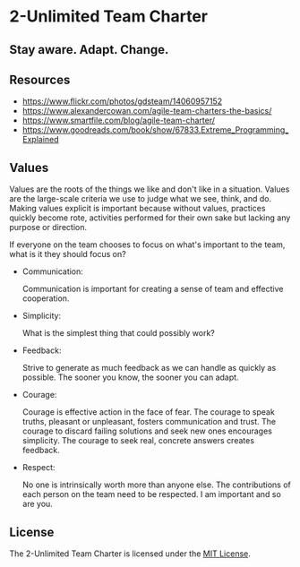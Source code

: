 # 2-Unlimited Team Charter

## Stay aware. Adapt. Change.

## Resources

- https://www.flickr.com/photos/gdsteam/14060957152
- https://www.alexandercowan.com/agile-team-charters-the-basics/
- https://www.smartfile.com/blog/agile-team-charter/
- https://www.goodreads.com/book/show/67833.Extreme_Programming_Explained

## Values

Values are the roots of the things we like and don't like in a situation. Values are the large-scale criteria we use to judge what we see, think, and do. Making values explicit is important because without values, practices quickly become rote, activities performed for their own sake but lacking any purpose or direction.

If everyone on the team chooses to focus on what's important to the team, what is it they should focus on?

- Communication: 

  Communication is important for creating a sense of team and effective cooperation.

- Simplicity: 
  
  What is the simplest thing that could possibly work?

- Feedback: 

  Strive to generate as much feedback as we can handle as quickly as possible. The sooner you know, the sooner you can adapt.

- Courage:

  Courage is effective action in the face of fear. The courage to speak truths, pleasant or unpleasant, fosters communication and trust. The courage to discard failing solutions and seek new ones encourages simplicity. The courage to seek real, concrete answers creates feedback.

- Respect:

  No one is intrinsically worth more than anyone else. The contributions of each person on the team need to be respected. I am important and so are you.

## License

The 2-Unlimited Team Charter is licensed under the [MIT License](LICENSE).
